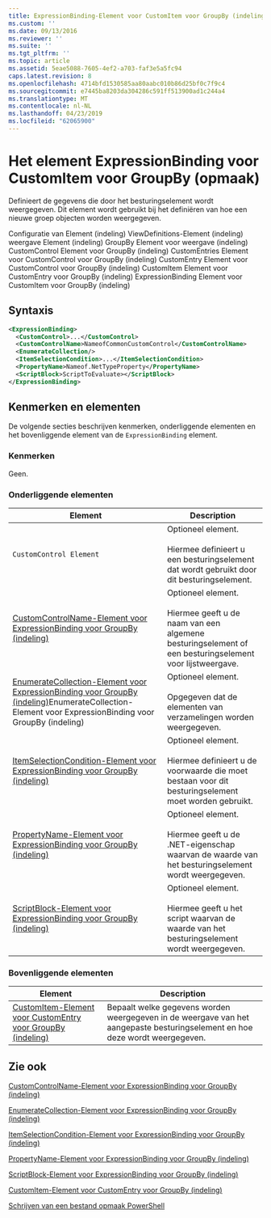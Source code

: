 ```yaml
---
title: ExpressionBinding-Element voor CustomItem voor GroupBy (indeling) | Microsoft Docs
ms.custom: ''
ms.date: 09/13/2016
ms.reviewer: ''
ms.suite: ''
ms.tgt_pltfrm: ''
ms.topic: article
ms.assetid: 5eae5088-7605-4ef2-a703-faf3e5a5fc94
caps.latest.revision: 8
ms.openlocfilehash: 4714bfd1530585aa80aabc010b86d25bf0c7f9c4
ms.sourcegitcommit: e7445ba8203da304286c591ff513900ad1c244a4
ms.translationtype: MT
ms.contentlocale: nl-NL
ms.lasthandoff: 04/23/2019
ms.locfileid: "62065900"
---
```

# <a name="expressionbinding-element-for-customitem-for-groupby-format"></a>Het element ExpressionBinding voor CustomItem voor GroupBy (opmaak)

Definieert de gegevens die door het besturingselement wordt weergegeven. Dit element wordt gebruikt bij het definiëren van hoe een nieuwe groep objecten worden weergegeven.

Configuratie van Element (indeling) ViewDefinitions-Element (indeling) weergave Element (indeling) GroupBy Element voor weergave (indeling) CustomControl Element voor GroupBy (indeling) CustomEntries Element voor CustomControl voor GroupBy (indeling) CustomEntry Element voor CustomControl voor GroupBy (indeling) CustomItem Element voor CustomEntry voor GroupBy (indeling) ExpressionBinding Element voor CustomItem voor GroupBy (indeling)

## <a name="syntax"></a>Syntaxis

```xml
<ExpressionBinding>
  <CustomControl>...</CustomControl>
  <CustomControlName>NameofCommonCustomControl</CustomControlName>
  <EnumerateCollection/>
  <ItemSelectionCondition>...</ItemSelectionCondition>
  <PropertyName>Nameof.NetTypeProperty</PropertyName>
  <ScriptBlock>ScriptToEvaluate></ScriptBlock>
</ExpressionBinding>
```

## <a name="attributes-and-elements"></a>Kenmerken en elementen

De volgende secties beschrijven kenmerken, onderliggende elementen en het bovenliggende element van de `ExpressionBinding` element.

### <a name="attributes"></a>Kenmerken

Geen.

### <a name="child-elements"></a>Onderliggende elementen

|Element|Description|
|-------------|-----------------|
|`CustomControl Element`|Optioneel element.<br /><br /> Hiermee definieert u een besturingselement dat wordt gebruikt door dit besturingselement.|
|[CustomControlName-Element voor ExpressionBinding voor GroupBy (indeling)](./customcontrolname-element-for-expressionbinding-for-groupby-format.md)|Optioneel element.<br /><br /> Hiermee geeft u de naam van een algemene besturingselement of een besturingselement voor lijstweergave.|
|[EnumerateCollection-Element voor ExpressionBinding voor GroupBy (indeling)](./enumeratecollection-element-for-expressionbinding-for-groupby-format.md)EnumerateCollection-Element voor ExpressionBinding voor GroupBy (indeling)|Optioneel element.<br /><br /> Opgegeven dat de elementen van verzamelingen worden weergegeven.|
|[ItemSelectionCondition-Element voor ExpressionBinding voor GroupBy (indeling)](./itemselectioncondition-element-for-expressionbinding-for-groupby-format.md)|Optioneel element.<br /><br /> Hiermee definieert u de voorwaarde die moet bestaan voor dit besturingselement moet worden gebruikt.|
|[PropertyName-Element voor ExpressionBinding voor GroupBy (indeling)](./propertyname-element-for-expressionbinding-for-groupby-format.md)|Optioneel element.<br /><br /> Hiermee geeft u de .NET-eigenschap waarvan de waarde van het besturingselement wordt weergegeven.|
|[ScriptBlock-Element voor ExpressionBinding voor GroupBy (indeling)](./scriptblock-element-for-expressionbinding-for-groupby-format.md)|Optioneel element.<br /><br /> Hiermee geeft u het script waarvan de waarde van het besturingselement wordt weergegeven.|

### <a name="parent-elements"></a>Bovenliggende elementen

|Element|Description|
|-------------|-----------------|
|[CustomItem-Element voor CustomEntry voor GroupBy (indeling)](./customitem-element-for-customentry-for-groupby-format.md)|Bepaalt welke gegevens worden weergegeven in de weergave van het aangepaste besturingselement en hoe deze wordt weergegeven.|

## <a name="see-also"></a>Zie ook

[CustomControlName-Element voor ExpressionBinding voor GroupBy (indeling)](./customcontrolname-element-for-expressionbinding-for-groupby-format.md)

[EnumerateCollection-Element voor ExpressionBinding voor GroupBy (indeling)](./enumeratecollection-element-for-expressionbinding-for-groupby-format.md)

[ItemSelectionCondition-Element voor ExpressionBinding voor GroupBy (indeling)](./itemselectioncondition-element-for-expressionbinding-for-groupby-format.md)

[PropertyName-Element voor ExpressionBinding voor GroupBy (indeling)](./propertyname-element-for-expressionbinding-for-groupby-format.md)

[ScriptBlock-Element voor ExpressionBinding voor GroupBy (indeling)](./scriptblock-element-for-expressionbinding-for-groupby-format.md)

[CustomItem-Element voor CustomEntry voor GroupBy (indeling)](./customitem-element-for-customentry-for-groupby-format.md)

[Schrijven van een bestand opmaak PowerShell](./writing-a-powershell-formatting-file.md)

